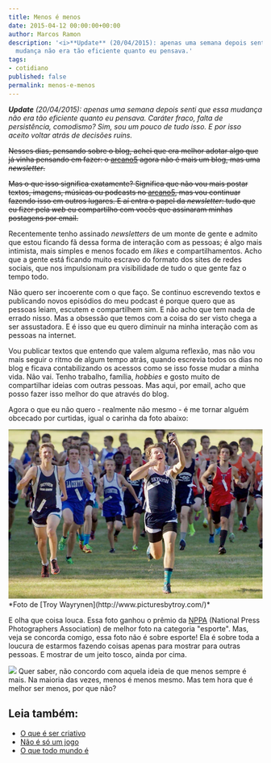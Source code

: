 ```yaml
---
title: Menos é menos
date: 2015-04-12 00:00:00+00:00
author: Marcos Ramon
description: '<i>**Update** (20/04/2015): apenas uma semana depois senti que essa
  mudança não era tão eficiente quanto eu pensava.'
tags:
- cotidiano
published: false
permalink: menos-e-menos
---
```

<i>**Update** (20/04/2015): apenas uma semana depois senti que essa mudança não era tão eficiente quanto eu pensava. Caráter fraco, falta de persistência, comodismo? Sim, sou um pouco de tudo isso. E por isso aceito voltar atrás de decisões ruins. <i class="fa fa-smile-o"></i></i>  

<strike>Nesses dias, pensando sobre o blog, achei que era melhor adotar algo que já vinha pensando em fazer: o [arcano5](http://www.arcano5.com.br/) agora não é mais um blog, mas uma <i>newsletter</i>. 

Mas o que isso significa exatamente? Significa que não vou mais postar textos, imagens, músicas ou podcasts no [arcano5](http://www.arcano5.com.br/), mas vou continuar fazendo isso em outros lugares. E aí entra o papel da <i>newsletter</i>: tudo que eu fizer pela <i>web</i> eu compartilho com vocês que assinaram minhas postagens por email.</strike>

Recentemente tenho assinado <i>newsletters</i> de um monte de gente e admito que estou ficando fã dessa forma de interação com as pessoas; é algo mais intimista, mais simples e menos focado em <i>likes</i> e compartilhamentos. Acho que a gente está ficando muito escravo do formato dos sites de redes sociais, que nos impulsionam pra visibilidade de tudo o que gente faz o tempo todo. 

Não quero ser incoerente com o que faço. Se continuo escrevendo textos e publicando novos episódios do meu podcast é porque quero que as pessoas leiam, escutem e compartilhem sim. E não acho que tem nada de errado nisso. Mas a obsessão que temos com a coisa do ser visto chega a ser assustadora. E é isso que eu quero diminuir na minha interação com as pessoas na internet.

Vou publicar textos que entendo que valem alguma reflexão, mas não vou mais seguir o ritmo de algum tempo atrás, quando escrevia todos os dias no blog e ficava contabilizando os acessos como se isso fosse mudar a minha vida. Não vai. Tenho trabalho, família, <i>hobbies</i> e gosto muito de compartilhar ideias com outras pessoas. Mas aqui, por email, acho que posso fazer isso melhor do que através do blog.

Agora o que eu não quero - realmente não mesmo - é me tornar alguém obcecado por curtidas, igual o carinha da foto abaixo:

<img src="/assets/img/Pasted image 20250310154644.png">
*Foto de [Troy Wayrynen](http://www.picturesbytroy.com/)*</span>

E olha que coisa louca. Essa foto ganhou o prêmio da [NPPA](https://nppa.org/) (National Press Photographers Association) de melhor foto na categoria "esporte". Mas, veja se concorda comigo, essa foto não é sobre esporte! Ela é sobre toda a loucura de estarmos fazendo coisas apenas para mostrar para outras pessoas. E mostrar de um jeito tosco, ainda por cima.

![](https://instagram.com/p/ttb-jyDa_G/)
Quer saber, não concordo com aquela ideia de que menos sempre é mais. Na maioria das vezes, menos é menos mesmo. Mas tem hora que é melhor ser menos, por que não?<div class="leia-tambem" markdown="1">
## Leia também:

- <a href="/o-que-e-ser-criativo">O que é ser criativo</a>
- <a href="/nao-e-so-um-jogo">Não é só um jogo</a>
- <a href="/o-que-todo-mundo-e">O que todo mundo é</a>
</div>